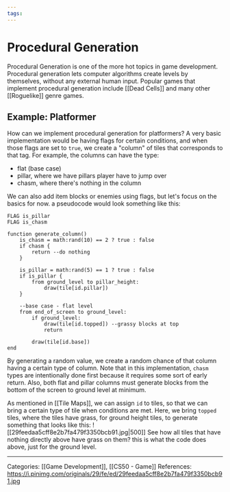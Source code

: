 ```yaml
---
tags:
---
```

# Procedural Generation
Procedural Generation is one of the more hot topics in game development. Procedural generation lets computer algorithms create levels by themselves, without any external human input. Popular games that implement procedural generation include [[Dead Cells]] and many other [[Roguelike]] genre games.

## Example: Platformer
How can we implement procedural generation for platformers? A very basic implementation would be having flags for certain conditions, and when those flags are set to `true`, we create a "column" of tiles that corresponds to that tag. For example, the columns can have the type:

- flat (base case)
- pillar, where we have pillars player have to jump over
- chasm, where there's nothing in the column

We can also add item blocks or enemies using flags, but let's focus on the basics for now. a pseudocode would look something like this:
```
FLAG is_pillar
FLAG is_chasm

function generate_column()
	is_chasm = math:rand(10) == 2 ? true : false
	if chasm {
		return --do nothing
	}

	is_pillar = math:rand(5) == 1 ? true : false
	if is_pillar {
		from ground_level to pillar_height:
			draw(tile[id.pillar])
	}

	--base case - flat level
	from end_of_screen to ground_level:
		if ground_level:
			draw(tile[id.topped]) --grassy blocks at top
			return
			
		draw(tile[id.base])
end
```
By generating a random value, we create a random chance of that column having a certain type of column. Note that in this implementation, `chasm` types are intentionally done first because it requires some sort of early return. Also, both flat and pillar columns must generate blocks from the bottom of the screen to ground level at minimum.

As mentioned in [[Tile Maps]], we can assign `id` to tiles, so that we can bring a certain type of tile when conditions are met. Here, we bring `topped` tiles, where the tiles have grass, for ground height tiles, to generate something that looks like this:
![[29feedaa5cff8e2b7fa479f3350bcb91.jpg|500]]
See how all tiles that have nothing directly above have grass on them? this is what the code does above, just for the ground level.


---
Categories: [[Game Development]], [[CS50 - Game]]
References:
https://i.pinimg.com/originals/29/fe/ed/29feedaa5cff8e2b7fa479f3350bcb91.jpg
